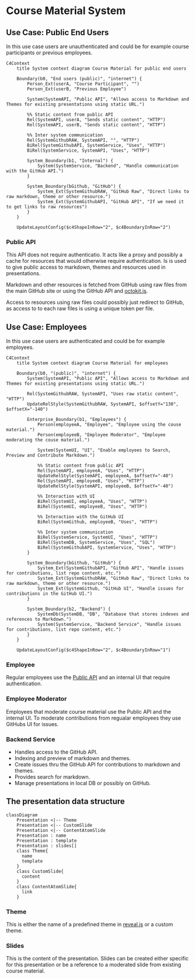 # Course Material System

## Use Case: Public End Users
In this use case users are unauthenticated and could be for example course
participants or previous employees.

```mermaid
C4Context
    title System context diagram Course Material for public end users

    Boundary(b0, "End users (public)", "internet") {
        Person_Ext(userA, "Course Participant", "")
        Person_Ext(userB, "Previous Employee")

        System(SystemAPI, "Public API", "Allows access to Markdown and Themes for existing presentations using static URL.")

        %% Static content from public API
        Rel(SystemAPI, userA, "Sends static content", "HTTP")
        Rel(SystemAPI, userB, "Sends static content", "HTTP")

        %% Inter system communication
        Rel(SystemGithubRAW, SystemAPI, "", "HTTP")
        BiRel(SystemGithubAPI, SystemService, "Uses", "HTTP")
        BiRel(SystemService, SystemAPI, "Uses", "HTTP")

        System_Boundary(b1, "Internal") {
            System(SystemService, "Backend", "Handle communication with the GitHub API.")
        }

        System_Boundary(bGithub, "GitHub") {
            System_Ext(SystemGithubRAW, "GitHub Raw", "Direct links to raw markdown, theme or other resource.")
            System_Ext(SystemGithubAPI, "GitHub API", "If we need it to get links to raw resources")
        }
    }

    UpdateLayoutConfig($c4ShapeInRow="2", $c4BoundaryInRow="2")
```

### Public API
This API does not require authenticatio. It acts like a proxy and possibly a
cache for resources that would otherwise require authentication. Is is used to
give public access to markdown, themes and resources used in presentations.

Markdown and other resources is fetched from GitHub using raw files from the
main GitHub site or using the GitHub API and
[octokit.js](https://github.com/octokit/octokit.js).

Access to resources using raw files could possibly just redirect to GitHub,
as access to to each raw files is using a unique token per file.


## Use Case: Employees
In this use case users are authenticated and could be for example employees.

```mermaid
C4Context
    title System context diagram Course Material for employees

    Boundary(b0, "(public)", "internet") {
        System(SystemAPI, "Public API", "Allows access to Markdown and Themes for existing presentations using static URL.")

        Rel(SystemGithubRAW, SystemAPI, "Uses raw static content", "HTTP")
        UpdateRelStyle(SystemGithubRAW, SystemAPI, $offsetY="130", $offsetX="-140")

        Enterprise_Boundary(b1, "Employees") {
            Person(employeeA, "Employee", "Employee using the couse material.")
            Person(employeeB, "Employee Moderator", "Employee moderating the couse material.")

            System(SystemUI, "UI", "Enable employees to Search, Preview and Contribute Markdown.")

            %% Static content from public API
            Rel(SystemAPI, employeeA, "Uses", "HTTP")
            UpdateRelStyle(SystemAPI, employeeA, $offsetY="-40")
            Rel(SystemAPI, employeeB, "Uses", "HTTP")
            UpdateRelStyle(SystemAPI, employeeB, $offsetY="-40")

            %% Interaction with UI
            BiRel(SystemUI, employeeA, "Uses", "HTTP")
            BiRel(SystemUI, employeeB, "Uses", "HTTP")

            %% Interaction with the GitHub UI
            BiRel(SystemGithub, employeeB, "Uses", "HTTP")

            %% Inter system communication
            BiRel(SystemService, SystemUI, "Uses", "HTTP")
            BiRel(SystemDB, SystemService, "Uses", "SQL")
            BiRel(SystemGithubAPI, SystemService, "Uses", "HTTP")
        }

        System_Boundary(bGithub, "GitHub") {
            System_Ext(SystemGithubAPI, "GitHub API", "Handle issues for contributions, list repo content, etc.")
            System_Ext(SystemGithubRAW, "GitHub Raw", "Direct links to raw markdown, theme or other resource.")
            System_Ext(SystemGithub, "GitHub UI", "Handle issues for contributions in the GitHub UI.")
        }

        System_Boundary(b2, "Backend") {
            SystemDb(SystemDB, "DB", "Database that stores indexes and references to Markdown.")
            System(SystemService, "Backend Service", "Handle issues for contributions, list repo content, etc.")
        }
    }

    UpdateLayoutConfig($c4ShapeInRow="2", $c4BoundaryInRow="1")
```

### Employee
Regular employees use the [Public API](#public-api) and an internal UI that
require authentication.

### Employee Moderator
Employees that moderate course material use the Public API and the internal UI.
To moderate contributions from regualar employees they use GitHubs UI for issues.

### Backend Service
- Handles access to the GitHub API.
- Indexing and preview of markdown and themes.
- Create issues thru the GitHub API for contributions to markdown and themes.
- Provides search for markdown.
- Manage presentations in local DB or possibly on GitHub.


## The presentation data structure
```mermaid
classDiagram
    Presentation <|-- Theme
    Presentation <|-- CustomSlide
    Presentation <|-- ContentAtomSlide
    Presentation : name
    Presentation : template
    Presentation : slides[]
    class Theme{
      name
      template
    }
    class CustomSlide{
      content
    }
    class ContentAtomSlide{
      link
    }
```

### Theme
This is either the name of a predefined theme in
[reveal.js](https://revealjs.com/) or a custom theme.

### Slides
This is the content of the presentation.
Slides can be created either specific for this presentation or be a reference
to a moderated slide from existing course material.
